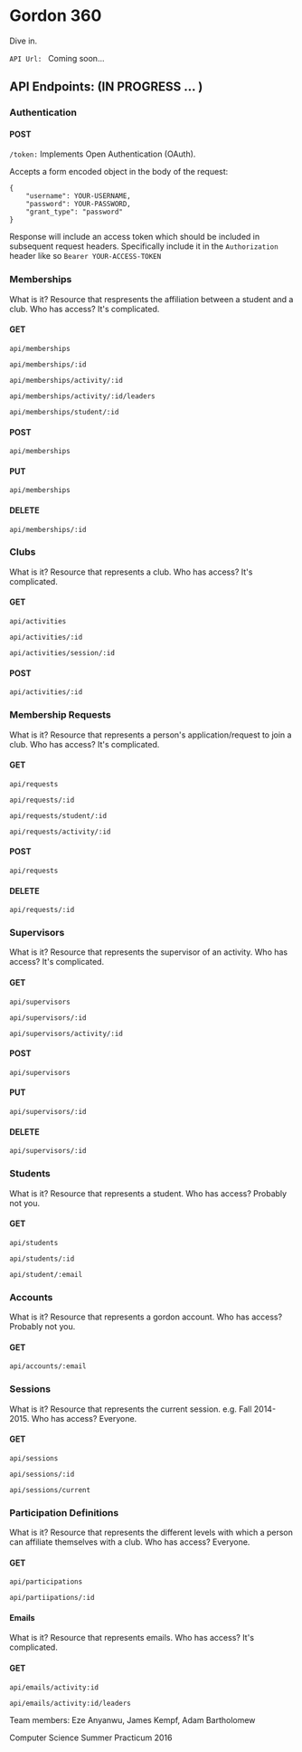 # Gordon 360

Dive in.

`API Url: ` Coming soon...


## API Endpoints: (IN PROGRESS ... )

### Authentication

#### POST

`/token:` Implements Open Authentication (OAuth). 

Accepts a form encoded object in the body of the request: 
```
{ 
	"username": YOUR-USERNAME, 
	"password": YOUR-PASSWORD, 
	"grant_type": "password" 
}
```
Response will include an access token which should be included in subsequent request headers.
Specifically include it in the `Authorization` header like so `Bearer YOUR-ACCESS-TOKEN`


### Memberships
What is it? Resource that respresents the affiliation between a student and a club.
Who has access? It's complicated.

#### GET

`api/memberships`

`api/memberships/:id`

`api/memberships/activity/:id`

`api/memberships/activity/:id/leaders`

`api/memberships/student/:id`

#### POST

`api/memberships`

#### PUT 

`api/memberships`

#### DELETE

`api/memberships/:id`


### Clubs
What is it? Resource that represents a club.
Who has access? It's complicated.

#### GET

`api/activities`

`api/activities/:id`

`api/activities/session/:id`

#### POST

`api/activities/:id`

### Membership Requests
What is it? Resource that represents a person's application/request to join a club.
Who has access? It's complicated.

#### GET

`api/requests`

`api/requests/:id`

`api/requests/student/:id`

`api/requests/activity/:id`


#### POST

`api/requests`

#### DELETE

`api/requests/:id`

### Supervisors
What is it? Resource that represents the supervisor of an activity.
Who has access? It's complicated.

#### GET

`api/supervisors`

`api/supervisors/:id`

`api/supervisors/activity/:id`

#### POST

`api/supervisors`

#### PUT

`api/supervisors/:id`

#### DELETE

`api/supervisors/:id`


### Students
What is it? Resource that represents a student.
Who has access? Probably not you.

#### GET

`api/students`

`api/students/:id`

`api/student/:email`


### Accounts
What is it? Resource that represents a gordon account.
Who has access? Probably not you.

#### GET

`api/accounts/:email`

### Sessions
What is it? Resource that represents the current session. e.g. Fall 2014-2015.
Who has access? Everyone.

#### GET

`api/sessions`

`api/sessions/:id`

`api/sessions/current`

### Participation Definitions
What is it? Resource that represents the different levels with which a person can affiliate themselves with a club.
Who has access? Everyone.

#### GET

`api/participations`

`api/partiipations/:id`


#### Emails
What is it? Resource that represents emails. 
Who has access? It's complicated.


#### GET 

`api/emails/activity:id`

`api/emails/activity:id/leaders`




Team members: Eze Anyanwu, James Kempf, Adam Bartholomew

Computer Science Summer Practicum 2016


